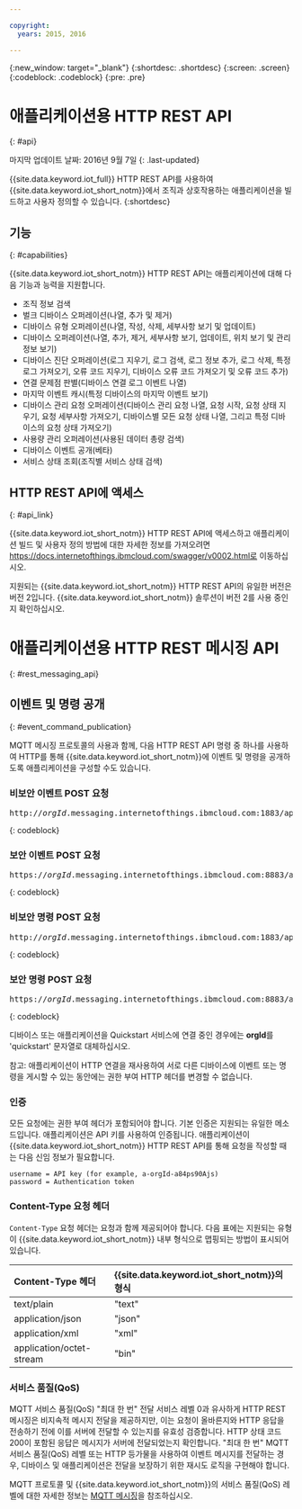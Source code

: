 ```yaml
---

copyright:
  years: 2015, 2016

---
```


{:new_window: target="_blank"}
{:shortdesc: .shortdesc}
{:screen: .screen}
{:codeblock: .codeblock}
{:pre: .pre}

# 애플리케이션용 HTTP REST API
{: #api}

마지막 업데이트 날짜: 2016년 9월 7일
{: .last-updated}

{{site.data.keyword.iot_full}} HTTP REST API를 사용하여 {{site.data.keyword.iot_short_notm}}에서 조직과 상호작용하는 애플리케이션을 빌드하고 사용자 정의할 수 있습니다.
{:shortdesc}

## 기능
{: #capabilities}

{{site.data.keyword.iot_short_notm}} HTTP REST API는 애플리케이션에 대해 다음 기능과 능력을 지원합니다. 

- 조직 정보 검색
- 벌크 디바이스 오퍼레이션(나열, 추가 및 제거)
- 디바이스 유형 오퍼레이션(나열, 작성, 삭제, 세부사항 보기 및 업데이트)
- 디바이스 오퍼레이션(나열, 추가, 제거, 세부사항 보기, 업데이트, 위치 보기 및 관리 정보 보기)
- 디바이스 진단 오퍼레이션(로그 지우기, 로그 검색, 로그 정보 추가, 로그 삭제, 특정 로그 가져오기, 오류 코드 지우기, 디바이스 오류 코드 가져오기 및 오류 코드 추가)
- 연결 문제점 판별(디바이스 연결 로그 이벤트 나열)
- 마지막 이벤트 캐시(특정 디바이스의 마지막 이벤트 보기)
- 디바이스 관리 요청 오퍼레이션(디바이스 관리 요청 나열, 요청 시작, 요청 상태 지우기, 요청 세부사항 가져오기, 디바이스별 모든 요청 상태 나열, 그리고 특정 디바이스의 요청 상태 가져오기)
- 사용량 관리 오퍼레이션(사용된 데이터 총량 검색)
- 디바이스 이벤트 공개(베타)
- 서비스 상태 조회(조직별 서비스 상태 검색)

## HTTP REST API에 액세스
{: #api_link}

{{site.data.keyword.iot_short_notm}} HTTP REST API에 액세스하고 애플리케이션 빌드 및 사용자 정의 방법에 대한 자세한 정보를 가져오려면 https://docs.internetofthings.ibmcloud.com/swagger/v0002.html로 이동하십시오. 

지원되는 {{site.data.keyword.iot_short_notm}} HTTP REST API의 유일한 버전은 버전 2입니다. {{site.data.keyword.iot_short_notm}} 솔루션이 버전 2를 사용 중인지 확인하십시오. 



# 애플리케이션용 HTTP REST 메시징 API
{: #rest_messaging_api}

## 이벤트 및 명령 공개
{: #event_command_publication}

MQTT 메시징 프로토콜의 사용과 함께, 다음 HTTP REST API 명령 중 하나를 사용하여 HTTP를 통해 {{site.data.keyword.iot_short_notm}}에 이벤트 및 명령을 공개하도록 애플리케이션을 구성할 수도 있습니다. 

### 비보안 이벤트 POST 요청
<pre class="pre">http://<var class="keyword varname">orgId</var>.messaging.internetofthings.ibmcloud.com:1883/api/v0002/application/types/<var class="keyword varname">typeId</var>/devices/<var class="keyword varname">deviceId</var>/events/<var class="keyword varname">eventId</var></pre>
{: codeblock}

### 보안 이벤트 POST 요청
<pre class="pre">https://<var class="keyword varname">orgId</var>.messaging.internetofthings.ibmcloud.com:8883/api/v0002/application/types/<var class="keyword varname">typeId</var>/devices/<var class="keyword varname">deviceId</var>/events/<var class="keyword varname">eventId</var></pre>
{: codeblock}

### 비보안 명령 POST 요청
<pre class="pre">http://<var class="keyword varname">orgId</var>.messaging.internetofthings.ibmcloud.com:1883/api/v0002/application/types/<var class="keyword varname">typeId</var>/devices/<var class="keyword varname">deviceId</var>/commands/<var class="keyword varname">eventId</var></pre>
{: codeblock}

### 보안 명령 POST 요청
<pre class="pre">https://<var class="keyword varname">orgId</var>.messaging.internetofthings.ibmcloud.com:8883/api/v0002/application/types/<var class="keyword varname">typeId</var>/devices/<var class="keyword varname">deviceId</var>/commands/<var class="keyword varname">eventId</var></pre>
{: codeblock}

디바이스 또는 애플리케이션을 Quickstart 서비스에 연결 중인 경우에는 **orgId**를 'quickstart' 문자열로 대체하십시오. 

참고: 애플리케이션이 HTTP 연결을 재사용하여 서로 다른 디바이스에 이벤트 또는 명령을 게시할 수 있는 동안에는 권한 부여 HTTP 헤더를 변경할 수 없습니다. 

### 인증

모든 요청에는 권한 부여 헤더가 포함되어야 합니다. 기본 인증은 지원되는 유일한 메소드입니다. 애플리케이션은 API 키를 사용하여 인증됩니다. 애플리케이션이 {{site.data.keyword.iot_short_notm}} HTTP REST API를 통해 요청을 작성할 때는 다음 신임 정보가 필요합니다. 

```
username = API key (for example, a-orgId-a84ps90Ajs)
password = Authentication token
```

### Content-Type 요청 헤더

`Content-Type` 요청 헤더는 요청과 함께 제공되어야 합니다. 다음 표에는 지원되는 유형이 {{site.data.keyword.iot_short_notm}} 내부 형식으로 맵핑되는 방법이 표시되어 있습니다. 

|Content-Type 헤더|{{site.data.keyword.iot_short_notm}}의 형식|
|:---|:---|
|text/plain|"text"
|application/json| "json"
|application/xml | "xml"
|application/octet-stream|"bin"

### 서비스 품질(QoS)

MQTT 서비스 품질(QoS) "최대 한 번" 전달 서비스 레벨 0과 유사하게 HTTP REST 메시징은 비지속적 메시지 전달을 제공하지만, 이는 요청이 올바른지와 HTTP 응답을 전송하기 전에 이를 서버에 전달할 수 있는지를 유효성 검증합니다. HTTP 상태 코드 200이 포함된 응답은 메시지가 서버에 전달되었는지 확인합니다. "최대 한 번" MQTT 서비스 품질(QoS) 레벨 또는 HTTP 등가물을 사용하여 이벤트 메시지를 전달하는 경우, 디바이스 및 애플리케이션은 전달을 보장하기 위한 재시도 로직을 구현해야 합니다. 


MQTT 프로토콜 및 {{site.data.keyword.iot_short_notm}}의 서비스 품질(QoS) 레벨에 대한 자세한 정보는 [MQTT 메시징](../reference/mqtt/index.html)을 참조하십시오. 
